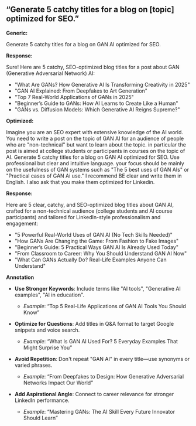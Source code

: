 ## “Generate 5 catchy titles for a blog on [topic] optimized for SEO.”

**Generic:** 

Generate 5 catchy titles for a blog on GAN AI optimized for SEO.

**Response:**

Sure! Here are 5 catchy, SEO-optimized blog titles for a post about GAN (Generative Adversarial Network) AI:

- "What Are GANs? How Generative AI Is Transforming Creativity in 2025"
- "GAN AI Explained: From Deepfakes to Art Generation"
- "Top 7 Real-World Applications of GANs in 2025"
- "Beginner’s Guide to GANs: How AI Learns to Create Like a Human"
- "GANs vs. Diffusion Models: Which Generative AI Reigns Supreme?"

**Optimized:** 

Imagine you are an SEO expert with extensive knowledge of the AI world. 
You need to write a post on the topic of GAN AI for an audience of people who are "non-technical" but want to learn about the topic.
in particular the post is aimed at college students or participants in courses on the topic of AI.
Generate 5 catchy titles for a blog on GAN AI optimized for SEO.
Use professional but clear and intuitive language.
your focus should be mainly on the usefulness of GAN systems such as "The 5 best uses of GAN AIs" or "Practical cases of GAN Ai use."
I recommend BE clear and write them in English. 
I also ask that you make them optimized for Linkedin.

**Response:**

Here are 5 clear, catchy, and SEO-optimized blog titles about GAN AI, crafted for a non-technical audience (college students and AI course participants) and tailored for LinkedIn-style professionalism and engagement:

- "5 Powerful Real-World Uses of GAN AI (No Tech Skills Needed)"
- "How GANs Are Changing the Game: From Fashion to Fake Images"
- "Beginner’s Guide: 5 Practical Ways GAN AI Is Already Used Today"
- "From Classroom to Career: Why You Should Understand GAN AI Now"
- "What Can GANs Actually Do? Real-Life Examples Anyone Can Understand"

**Annotation**

- **Use Stronger Keywords**: Include terms like "AI tools", "Generative AI examples", "AI in education".
  - *Example*: “Top 5 Real-Life Applications of GAN AI Tools You Should Know”

- **Optimize for Questions**: Add titles in Q&A format to target Google snippets and voice search.
  - *Example*: “What Is GAN AI Used For? 5 Everyday Examples That Might Surprise You”

- **Avoid Repetition**: Don't repeat "GAN AI" in every title—use synonyms or varied phrases.
  - *Example*: “From Deepfakes to Design: How Generative Adversarial Networks Impact Our World”

- **Add Aspirational Angle**: Connect to career relevance for stronger LinkedIn performance.
  - *Example*: “Mastering GANs: The AI Skill Every Future Innovator Should Learn”
